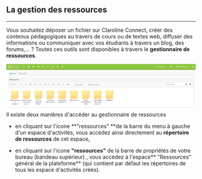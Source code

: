## La gestion des ressources

---

Vous souhaitez déposer un fichier sur Claroline Connect, créer des contenus pédagogiques au travers de cours ou de textes web, diffuser des informations ou communiquer avec vos étudiants à travers un blog, des forums,... ? Toutes ces outils sont disponibles à travers le **gestionnaire de ressources**.

![](/fr/images/gestionnaire_ressources.png)Il existe deux manières d'accéder au gestionnaire de ressources

- en cliquant sur l'icone **"ressources" **de la barre du menu à gauche d'un espace d'activités, vous accédez ainsi directement au **répertoire de ressources** de cet espace,

- en cliquant sur l'icone **"ressources"** de la barre de propriétés de votre bureau \(bandeau supérieur\) , vous accédez à l'espace** "Ressources" général de la plateforme** \(qui contient par défaut les répertoires de tous les espace d'activités créés\).







